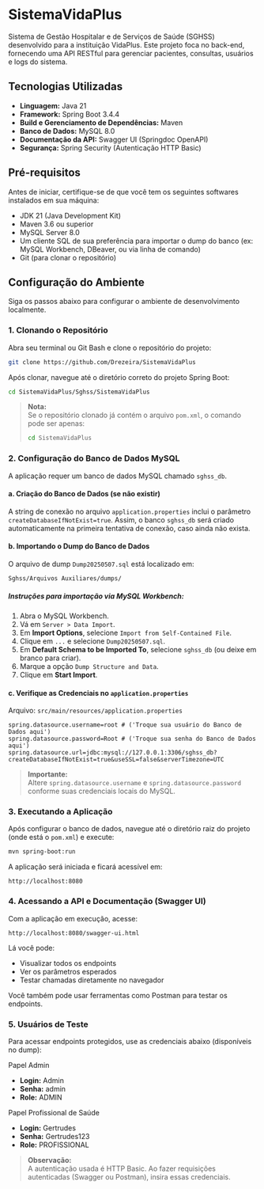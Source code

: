# SistemaVidaPlus

Sistema de Gestão Hospitalar e de Serviços de Saúde (SGHSS) desenvolvido para a instituição VidaPlus. Este projeto foca no back-end, fornecendo uma API RESTful para gerenciar pacientes, consultas, usuários e logs do sistema.

## Tecnologias Utilizadas

- **Linguagem:** Java 21
- **Framework:** Spring Boot 3.4.4
- **Build e Gerenciamento de Dependências:** Maven
- **Banco de Dados:** MySQL 8.0
- **Documentação da API:** Swagger UI (Springdoc OpenAPI)
- **Segurança:** Spring Security (Autenticação HTTP Basic)

## Pré-requisitos

Antes de iniciar, certifique-se de que você tem os seguintes softwares instalados em sua máquina:

- JDK 21 (Java Development Kit)
- Maven 3.6 ou superior
- MySQL Server 8.0
- Um cliente SQL de sua preferência para importar o dump do banco (ex: MySQL Workbench, DBeaver, ou via linha de comando)
- Git (para clonar o repositório)

## Configuração do Ambiente

Siga os passos abaixo para configurar o ambiente de desenvolvimento localmente.

### 1. Clonando o Repositório

Abra seu terminal ou Git Bash e clone o repositório do projeto:

```bash
git clone https://github.com/Drezeira/SistemaVidaPlus
```

Após clonar, navegue até o diretório correto do projeto Spring Boot:

```bash
cd SistemaVidaPlus/Sghss/SistemaVidaPlus
```

> **Nota:**  
> Se o repositório clonado já contém o arquivo `pom.xml`, o comando pode ser apenas:
>
> ```bash
> cd SistemaVidaPlus
> ```

### 2. Configuração do Banco de Dados MySQL

A aplicação requer um banco de dados MySQL chamado `sghss_db`.

#### a. Criação do Banco de Dados (se não existir)

A string de conexão no arquivo `application.properties` inclui o parâmetro `createDatabaseIfNotExist=true`. Assim, o banco `sghss_db` será criado automaticamente na primeira tentativa de conexão, caso ainda não exista.

#### b. Importando o Dump do Banco de Dados

O arquivo de dump `Dump20250507.sql` está localizado em:

```
Sghss/Arquivos Auxiliares/dumps/
```

##### Instruções para importação via MySQL Workbench:

1. Abra o MySQL Workbench.
2. Vá em `Server > Data Import`.
3. Em **Import Options**, selecione `Import from Self-Contained File`.
4. Clique em `...` e selecione `Dump20250507.sql`.
5. Em **Default Schema to be Imported To**, selecione `sghss_db` (ou deixe em branco para criar).
6. Marque a opção `Dump Structure and Data`.
7. Clique em **Start Import**.

#### c. Verifique as Credenciais no `application.properties`

Arquivo: `src/main/resources/application.properties`

```properties
spring.datasource.username=root # ('Troque sua usuário do Banco de Dados aqui')
spring.datasource.password=Root # ('Troque sua senha do Banco de Dados aqui')
spring.datasource.url=jdbc:mysql://127.0.0.1:3306/sghss_db?createDatabaseIfNotExist=true&useSSL=false&serverTimezone=UTC
```

> **Importante:**  
> Altere `spring.datasource.username` e `spring.datasource.password` conforme suas credenciais locais do MySQL.

### 3. Executando a Aplicação

Após configurar o banco de dados, navegue até o diretório raiz do projeto (onde está o `pom.xml`) e execute:

```bash
mvn spring-boot:run
```

A aplicação será iniciada e ficará acessível em:

```
http://localhost:8080
```

### 4. Acessando a API e Documentação (Swagger UI)

Com a aplicação em execução, acesse:

```
http://localhost:8080/swagger-ui.html
```

Lá você pode:

- Visualizar todos os endpoints
- Ver os parâmetros esperados
- Testar chamadas diretamente no navegador

Você também pode usar ferramentas como Postman para testar os endpoints.

### 5. Usuários de Teste

Para acessar endpoints protegidos, use as credenciais abaixo (disponíveis no dump):

Papel Admin

- **Login:** Admin
- **Senha:** admin
- **Role:** ADMIN

Papel Profissional de Saúde

- **Login:** Gertrudes
- **Senha:** Gertrudes123
- **Role:** PROFISSIONAL

> **Observação:**  
> A autenticação usada é HTTP Basic. Ao fazer requisições autenticadas (Swagger ou Postman), insira essas credenciais.
